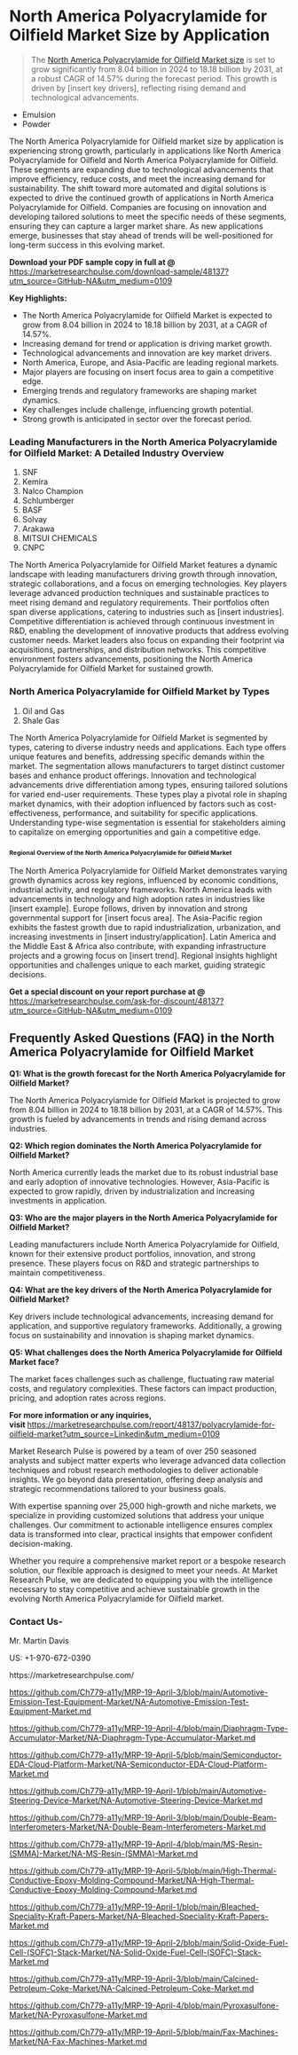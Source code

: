 <h1>North America Polyacrylamide for Oilfield Market&nbsp;Size by Application</h1><blockquote><p>The <a href="https://marketresearchpulse.com/download-sample/48137?utm_source=GitHub-NA&amp;utm_medium=0109">North America Polyacrylamide for Oilfield Market size</a> is set to grow significantly from 8.04 billion in 2024 to 18.18 billion by 2031, at a robust CAGR of 14.57% during the forecast period. This growth is driven by [insert key drivers], reflecting rising demand and technological advancements.</p></blockquote><ul><li>Emulsion<li> Powder</li></ul><p>The North America Polyacrylamide for Oilfield market size by application is experiencing strong growth, particularly in applications like North America Polyacrylamide for Oilfield and North America Polyacrylamide for Oilfield. These segments are expanding due to technological advancements that improve efficiency, reduce costs, and meet the increasing demand for sustainability. The shift toward more automated and digital solutions is expected to drive the continued growth of applications in North America Polyacrylamide for Oilfield. Companies are focusing on innovation and developing tailored solutions to meet the specific needs of these segments, ensuring they can capture a larger market share. As new applications emerge, businesses that stay ahead of trends will be well-positioned for long-term success in this evolving market.</p><p><strong>Download your PDF sample copy in full at @ </strong><a href="https://marketresearchpulse.com/download-sample/48137?utm_source=GitHub-NA&amp;utm_medium=0109">https://marketresearchpulse.com/download-sample/48137?utm_source=GitHub-NA&amp;utm_medium=0109</a></p><p><strong>Key Highlights: </strong></p><ul><li>The North America Polyacrylamide for Oilfield Market is expected to grow from 8.04 billion in 2024 to 18.18 billion by 2031, at a CAGR of 14.57%.</li><li>Increasing demand for trend or application is driving market growth.</li><li>Technological advancements and innovation are key market drivers.</li><li>North America, Europe, and Asia-Pacific are leading regional markets.</li><li>Major players are focusing on insert focus area to gain a competitive edge.</li><li>Emerging trends and regulatory frameworks are shaping market dynamics.</li><li>Key challenges include challenge, influencing growth potential.</li><li>Strong growth is anticipated in sector over the forecast period.</li></ul><h3>Leading Manufacturers in the North America Polyacrylamide for Oilfield Market: A Detailed Industry Overview</h3><ol><li>SNF</li><li>Kemira</li><li>Nalco Champion</li><li>Schlumberger</li><li>BASF</li><li>Solvay</li><li>Arakawa</li><li>MITSUI CHEMICALS</li><li>CNPC</li></ol><div class="flex max-w-full flex-col flex-grow"><div class="min-h-8 text-message flex w-full flex-col items-end gap-2 whitespace-normal break-words [.text-message+&amp;]:mt-5" dir="auto" data-message-author-role="assistant" data-message-id="fd8432e4-4910-450d-b182-61b7bfb0a01f" data-message-model-slug="gpt-4o"><div class="flex w-full flex-col gap-1 empty:hidden first:pt-[3px]"><div class="markdown prose w-full break-words dark:prose-invert light"><p>The North America Polyacrylamide for Oilfield Market features a dynamic landscape with leading manufacturers driving growth through innovation, strategic collaborations, and a focus on emerging technologies. Key players leverage advanced production techniques and sustainable practices to meet rising demand and regulatory requirements. Their portfolios often span diverse applications, catering to industries such as [insert industries]. Competitive differentiation is achieved through continuous investment in R&amp;D, enabling the development of innovative products that address evolving customer needs. Market leaders also focus on expanding their footprint via acquisitions, partnerships, and distribution networks. This competitive environment fosters advancements, positioning the North America Polyacrylamide for Oilfield Market for sustained growth.</p></div></div></div></div><h3>North America Polyacrylamide for Oilfield Market by Types</h3><ol><li>Oil and Gas<li> Shale Gas</li></ol><div class="flex max-w-full flex-col flex-grow"><div class="min-h-8 text-message flex w-full flex-col items-end gap-2 whitespace-normal break-words [.text-message+&amp;]:mt-5" dir="auto" data-message-author-role="assistant" data-message-id="084470be-0bb7-4664-bddf-5156b4f41249" data-message-model-slug="gpt-4o-mini"><div class="flex w-full flex-col gap-1 empty:hidden first:pt-[3px]"><div class="markdown prose w-full break-words dark:prose-invert light"><p>The North America Polyacrylamide for Oilfield Market is segmented by types, catering to diverse industry needs and applications. Each type offers unique features and benefits, addressing specific demands within the market. The segmentation allows manufacturers to target distinct customer bases and enhance product offerings. Innovation and technological advancements drive differentiation among types, ensuring tailored solutions for varied end-user requirements. These types play a pivotal role in shaping market dynamics, with their adoption influenced by factors such as cost-effectiveness, performance, and suitability for specific applications. Understanding type-wise segmentation is essential for stakeholders aiming to capitalize on emerging opportunities and gain a competitive edge.</p></div></div></div></div><h3><span style="font-size: 11px;">Regional Overview of the North America Polyacrylamide for Oilfield Market</span></h3><div class="flex max-w-full flex-col flex-grow"><div class="min-h-8 text-message flex w-full flex-col items-end gap-2 whitespace-normal break-words [.text-message+&amp;]:mt-5" dir="auto" data-message-author-role="assistant" data-message-id="e9038762-ce64-4e30-91c9-9bd413514231" data-message-model-slug="gpt-4o-mini"><div class="flex w-full flex-col gap-1 empty:hidden first:pt-[3px]"><div class="markdown prose w-full break-words dark:prose-invert light"><p>The North America Polyacrylamide for Oilfield Market demonstrates varying growth dynamics across key regions, influenced by economic conditions, industrial activity, and regulatory frameworks. North America leads with advancements in technology and high adoption rates in industries like [insert example]. Europe follows, driven by innovation and strong governmental support for [insert focus area]. The Asia-Pacific region exhibits the fastest growth due to rapid industrialization, urbanization, and increasing investments in [insert industry/application]. Latin America and the Middle East &amp; Africa also contribute, with expanding infrastructure projects and a growing focus on [insert trend]. Regional insights highlight opportunities and challenges unique to each market, guiding strategic decisions.</p></div></div></div></div><p><strong>Get a special discount on your report purchase at @ </strong><a href="https://marketresearchpulse.com/ask-for-discount/48137?utm_source=GitHub-NA&amp;utm_medium=0109">https://marketresearchpulse.com/ask-for-discount/48137?utm_source=GitHub-NA&amp;utm_medium=0109</a></p><h2>Frequently Asked Questions (FAQ) in the North America Polyacrylamide for Oilfield Market</h2><p><strong>Q1: What is the growth forecast for the North America Polyacrylamide for Oilfield Market?</strong></p><p>The North America Polyacrylamide for Oilfield Market is projected to grow from 8.04 billion in 2024 to 18.18 billion by 2031, at a CAGR of 14.57%. This growth is fueled by advancements in trends and rising demand across industries.</p><p><strong>Q2: Which region dominates the North America Polyacrylamide for Oilfield Market?</strong></p><p>North America currently leads the market due to its robust industrial base and early adoption of innovative technologies. However, Asia-Pacific is expected to grow rapidly, driven by industrialization and increasing investments in application.</p><p><strong>Q3: Who are the major players in the North America Polyacrylamide for Oilfield Market?</strong></p><p>Leading manufacturers include North America Polyacrylamide for Oilfield, known for their extensive product portfolios, innovation, and strong presence. These players focus on R&amp;D and strategic partnerships to maintain competitiveness.</p><p><strong>Q4: What are the key drivers of the North America Polyacrylamide for Oilfield Market?</strong></p><p>Key drivers include technological advancements, increasing demand for application, and supportive regulatory frameworks. Additionally, a growing focus on sustainability and innovation is shaping market dynamics.</p><p><strong>Q5: What challenges does the North America Polyacrylamide for Oilfield Market face?</strong></p><p>The market faces challenges such as challenge, fluctuating raw material costs, and regulatory complexities. These factors can impact production, pricing, and adoption rates across regions.</p><p><strong>For more information or any inquiries, visit&nbsp;</strong><a href="https://marketresearchpulse.com/report/48137/polyacrylamide-for-oilfield-market?utm_source=Linkedin&utm_medium=0109">https://marketresearchpulse.com/report/48137/polyacrylamide-for-oilfield-market?utm_source=Linkedin&utm_medium=0109</a></p><p>Market Research Pulse is powered by a team of over 250 seasoned analysts and subject matter experts who leverage advanced data collection techniques and robust research methodologies to deliver actionable insights. We go beyond data presentation, offering deep analysis and strategic recommendations tailored to your business goals.</p><p>With expertise spanning over 25,000 high-growth and niche markets, we specialize in providing customized solutions that address your unique challenges. Our commitment to actionable intelligence ensures complex data is transformed into clear, practical insights that empower confident decision-making.</p><p>Whether you require a comprehensive market report or a bespoke research solution, our flexible approach is designed to meet your needs. At Market Research Pulse, we are dedicated to equipping you with the intelligence necessary to stay competitive and achieve sustainable growth in the evolving North America Polyacrylamide for Oilfield market.</p><h3><strong>Contact Us-</strong></h3><p>Mr. Martin Davis</p><p>US: +1-970-672-0390</p><p>https://marketresearchpulse.com/</p><p><a href="https://github.com/Ch779-a11y/MRP-19-April-3/blob/main/Automotive-Emission-Test-Equipment-Market/NA-Automotive-Emission-Test-Equipment-Market.md">https://github.com/Ch779-a11y/MRP-19-April-3/blob/main/Automotive-Emission-Test-Equipment-Market/NA-Automotive-Emission-Test-Equipment-Market.md</a></p><p><a href="https://github.com/Ch779-a11y/MRP-19-April-4/blob/main/Diaphragm-Type-Accumulator-Market/NA-Diaphragm-Type-Accumulator-Market.md">https://github.com/Ch779-a11y/MRP-19-April-4/blob/main/Diaphragm-Type-Accumulator-Market/NA-Diaphragm-Type-Accumulator-Market.md</a></p><p><a href="https://github.com/Ch779-a11y/MRP-19-April-5/blob/main/Semiconductor-EDA-Cloud-Platform-Market/NA-Semiconductor-EDA-Cloud-Platform-Market.md">https://github.com/Ch779-a11y/MRP-19-April-5/blob/main/Semiconductor-EDA-Cloud-Platform-Market/NA-Semiconductor-EDA-Cloud-Platform-Market.md</a></p><p><a href="https://github.com/Ch779-a11y/MRP-19-April-1/blob/main/Automotive-Steering-Device-Market/NA-Automotive-Steering-Device-Market.md">https://github.com/Ch779-a11y/MRP-19-April-1/blob/main/Automotive-Steering-Device-Market/NA-Automotive-Steering-Device-Market.md</a></p><p><a href="https://github.com/Ch779-a11y/MRP-19-April-3/blob/main/Double-Beam-Interferometers-Market/NA-Double-Beam-Interferometers-Market.md">https://github.com/Ch779-a11y/MRP-19-April-3/blob/main/Double-Beam-Interferometers-Market/NA-Double-Beam-Interferometers-Market.md</a></p><p><a href="https://github.com/Ch779-a11y/MRP-19-April-4/blob/main/MS-Resin-(SMMA)-Market/NA-MS-Resin-(SMMA)-Market.md">https://github.com/Ch779-a11y/MRP-19-April-4/blob/main/MS-Resin-(SMMA)-Market/NA-MS-Resin-(SMMA)-Market.md</a></p><p><a href="https://github.com/Ch779-a11y/MRP-19-April-5/blob/main/High-Thermal-Conductive-Epoxy-Molding-Compound-Market/NA-High-Thermal-Conductive-Epoxy-Molding-Compound-Market.md">https://github.com/Ch779-a11y/MRP-19-April-5/blob/main/High-Thermal-Conductive-Epoxy-Molding-Compound-Market/NA-High-Thermal-Conductive-Epoxy-Molding-Compound-Market.md</a></p><p><a href="https://github.com/Ch779-a11y/MRP-19-April-1/blob/main/Bleached-Speciality-Kraft-Papers-Market/NA-Bleached-Speciality-Kraft-Papers-Market.md">https://github.com/Ch779-a11y/MRP-19-April-1/blob/main/Bleached-Speciality-Kraft-Papers-Market/NA-Bleached-Speciality-Kraft-Papers-Market.md</a></p><p><a href="https://github.com/Ch779-a11y/MRP-19-April-2/blob/main/Solid-Oxide-Fuel-Cell-(SOFC)-Stack-Market/NA-Solid-Oxide-Fuel-Cell-(SOFC)-Stack-Market.md">https://github.com/Ch779-a11y/MRP-19-April-2/blob/main/Solid-Oxide-Fuel-Cell-(SOFC)-Stack-Market/NA-Solid-Oxide-Fuel-Cell-(SOFC)-Stack-Market.md</a></p><p><a href="https://github.com/Ch779-a11y/MRP-19-April-3/blob/main/Calcined-Petroleum-Coke-Market/NA-Calcined-Petroleum-Coke-Market.md">https://github.com/Ch779-a11y/MRP-19-April-3/blob/main/Calcined-Petroleum-Coke-Market/NA-Calcined-Petroleum-Coke-Market.md</a></p><p><a href="https://github.com/Ch779-a11y/MRP-19-April-4/blob/main/Pyroxasulfone-Market/NA-Pyroxasulfone-Market.md">https://github.com/Ch779-a11y/MRP-19-April-4/blob/main/Pyroxasulfone-Market/NA-Pyroxasulfone-Market.md</a></p><p><a href="https://github.com/Ch779-a11y/MRP-19-April-5/blob/main/Fax-Machines-Market/NA-Fax-Machines-Market.md">https://github.com/Ch779-a11y/MRP-19-April-5/blob/main/Fax-Machines-Market/NA-Fax-Machines-Market.md</a></p>
